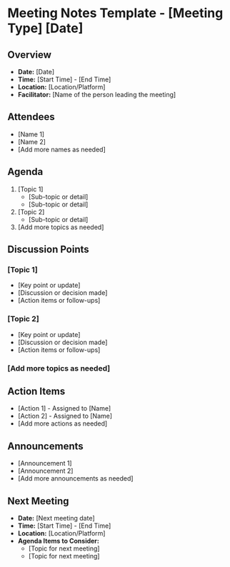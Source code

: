 
# Meeting Notes Template - [Meeting Type] [Date]

## Overview
* **Date:** [Date]
* **Time:** [Start Time] - [End Time]
* **Location:** [Location/Platform]
* **Facilitator:** [Name of the person leading the meeting]

## Attendees
* [Name 1]
* [Name 2]
* [Add more names as needed]

## Agenda
1. [Topic 1]
    * [Sub-topic or detail]
    * [Sub-topic or detail]
2. [Topic 2]
    * [Sub-topic or detail]
3. [Add more topics as needed]

## Discussion Points

### [Topic 1]
* [Key point or update]
* [Discussion or decision made]
* [Action items or follow-ups]

### [Topic 2]
* [Key point or update]
* [Discussion or decision made]
* [Action items or follow-ups]

### [Add more topics as needed]

## Action Items
* [Action 1] - Assigned to [Name]
* [Action 2] - Assigned to [Name]
* [Add more actions as needed]

## Announcements
* [Announcement 1]
* [Announcement 2]
* [Add more announcements as needed]

## Next Meeting
* **Date:** [Next meeting date]
* **Time:** [Start Time] - [End Time]
* **Location:** [Location/Platform]
* **Agenda Items to Consider:** 
    * [Topic for next meeting]
    * [Topic for next meeting]

